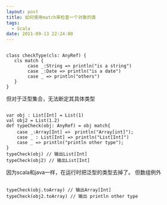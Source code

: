 ```yaml
---
layout: post
title: 如何使用match来检查一个对象的类
tags:
  - Scala
date: 2011-09-13 22:24:00
---
```


```

class checkType(cls: AnyRef) {
   cls match {
        case _:String => println("is a string")
        case _:Date => println("is a date")
        case _ => println("others")
   }
}

```

 <span id="more-187"></span>
<p>但对于泛型集合，无法断定其具体类型

```

var obj : List[Int] = List(1)
val obj2 = List(1.2)
def typeCheck(obj: AnyRef) = obj match{
    case _:Array[Int] =>　println("Array[int]");
    case _ : List[Int] => println("List[Int]")
    case _ => println("println other type");
}
typeCheck(obj) // 输出List[Int]
typeCheck(obj2) // 输出List[Int]

```

因为scala和java一样，在运行时把泛型的类型去掉了。 
但数组例外

```

typeCheck(obj.toArray) // 输出Array[Int]
typeCheck(obj2.toArray) // 输出 println other type

```